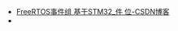 - [FreeRTOS事件组 基于STM32_件 位-CSDN博客](https://blog.csdn.net/qq_61672347/article/details/125612201?spm=1001.2014.3001.5502)
- 